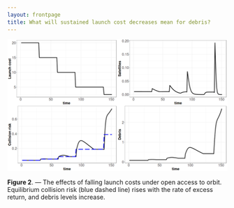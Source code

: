 ```yaml
---
layout: frontpage
title: What will sustained launch cost decreases mean for debris?
---
```


<!-- <div class="navbar">
  <div class="navbar-inner">
      <ul class="nav">
          <li><a href="rqtlexper_fig1.html">prev</a></li>
          <li><a href="phyloqtl_fig6.html">next</a></li>
      </ul>
  </div>
</div> -->

![Falling launch costs and orbital debris](../../assets/bigpublpics/cost_decrease_1.png)

**Figure 2**. &mdash; The effects of falling launch costs under open access to orbit. Equilibrium collision risk (blue dashed line) rises with the rate of excess return, and debris levels increase.
